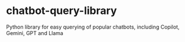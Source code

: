 # chatbot-query-library
Python library for easy querying of popular chatbots, including Copilot, Gemini, GPT and Llama
